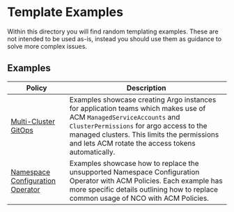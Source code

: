 # Template Examples
Within this directory you will find random templating examples.  These are not intended to be used as-is, instead you should use them as guidance to solve more complex issues.

## Examples
  | Policy                                                                            | Description   |
  |--------                                                                           |-------------  |
  | [Multi-Cluster GitOps](./gitops-multicluster/)                                    | Examples showcase creating Argo instances for application teams which makes use of ACM `ManagedServiceAccounts` and `ClusterPermissions` for argo access to the managed clusters.  This limits the permissions and lets ACM rotate the access tokens automatically. |
  | [Namespace Configuration Operator](./namespace-config-operator/)                  | Examples showcase how to replace the unsupported Namespace Configuration Operator with ACM Policies.  Each example has more specific details outlining how to replace common usage of NCO with ACM Policies. |
